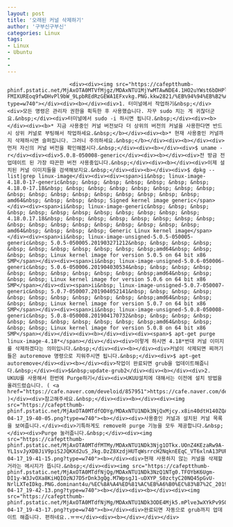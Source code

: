 ```yaml
---
layout: post
title: '오래된 커널 삭제하기'
author: '구부신구부신'
categories: Linux
tags:
- Linux
- Ubuntu
-
- 
---
```



<script> location.href='https://cafe.naver.com/develoid/864311' ; </script>


















						<div><div><img src="https://cafeptthumb-phinf.pstatic.net/MjAxOTA0MTVfMjgz/MDAxNTU1MjYwMTAwNDE4.1HO2uYWst6bDHPlbGFn4RBVh7LKTLfWg0cLsDCEo0Ksg.0F-FMIXUREoq9fwDHvPl9bW_9LpbREdRzGEWA1EFxvkg.PNG.kkw2821/%EB%94%94%EB%B2%A8%EB%A1%9C%EC%9D%B4%EB%93%9C_%EA%B8%80%EC%96%91%EC%8B%9D_%EB%94%94%ED%8F%B4%ED%8A%B8.png?type=w740"></div><div><b></div><div>1. 터미널에서 작업하기&nbsp;</div><div>모든 명령은 관리자 권한을 획득한 후 사용했습니다. 자꾸 sudo 치는 게 귀찮더군요.&nbsp;</div><div>터미널에서 sudo -i 하시면 됩니다.&nbsp;</div><div><b></div><div><b>* 지금 사용중인 커널 버전보다 더 상위의 버전의 커널을 사용한다면 반드시 상위 커널로 부팅해서 작업하세요.&nbsp;</b></div><div><b>* 현재 사용중인 커널까지 삭제하시면 슬퍼집니다. 그러니 주의하세요.&nbsp;</b></div><div><b></div><div>먼저 자신의 커널 버전을 확인해봅시다.&nbsp;</div><div><b></div><div>$ uname -r</div><div><div>5.0.8-050008-generic</div><div><b></div><div>전 방금 전 업데이트 된 가장 따끈한 버전 사용중입니다.&nbsp;</div><div><b></div><div>이제 설치된 커널 이미지들을 검색해보지요.&nbsp;</div><div><b></div><div>$ dpkg --list|grep linux-image</div><div><div><span>ii&nbsp; linux-image-4.18.0-17-generic&nbsp; &nbsp; &nbsp; &nbsp; &nbsp; &nbsp; &nbsp; 4.18.0-17.18&nbsp; &nbsp; &nbsp; &nbsp; &nbsp; &nbsp; &nbsp; &nbsp; &nbsp; &nbsp; &nbsp; &nbsp; &nbsp; &nbsp; &nbsp; &nbsp; &nbsp; amd64&nbsp; &nbsp; &nbsp; &nbsp; Signed kernel image generic</span></div><div><span>ii&nbsp; linux-image-generic&nbsp; &nbsp; &nbsp; &nbsp; &nbsp; &nbsp; &nbsp; &nbsp; &nbsp; &nbsp; &nbsp; &nbsp; 4.18.0.17.18&nbsp; &nbsp; &nbsp; &nbsp; &nbsp; &nbsp; &nbsp; &nbsp; &nbsp; &nbsp; &nbsp; &nbsp; &nbsp; &nbsp; &nbsp; &nbsp; &nbsp; amd64&nbsp; &nbsp; &nbsp; &nbsp; Generic Linux kernel image</span></div><div><span>ii&nbsp; linux-image-unsigned-5.0.5-050005-generic&nbsp; 5.0.5-050005.201903271212&nbsp; &nbsp; &nbsp; &nbsp; &nbsp; &nbsp; &nbsp; &nbsp; &nbsp; &nbsp; &nbsp;amd64&nbsp; &nbsp; &nbsp; &nbsp; Linux kernel image for version 5.0.5 on 64 bit x86 SMP</span></div><div><span>ii&nbsp; linux-image-unsigned-5.0.6-050006-generic&nbsp; 5.0.6-050006.201904030534&nbsp; &nbsp; &nbsp; &nbsp; &nbsp; &nbsp; &nbsp; &nbsp; &nbsp; &nbsp; &nbsp;amd64&nbsp; &nbsp; &nbsp; &nbsp; Linux kernel image for version 5.0.6 on 64 bit x86 SMP</span></div><div><span>ii&nbsp; linux-image-unsigned-5.0.7-050007-generic&nbsp; 5.0.7-050007.201904052141&nbsp; &nbsp; &nbsp; &nbsp; &nbsp; &nbsp; &nbsp; &nbsp; &nbsp; &nbsp; &nbsp;amd64&nbsp; &nbsp; &nbsp; &nbsp; Linux kernel image for version 5.0.7 on 64 bit x86 SMP</span></div><div><span>ii&nbsp; linux-image-unsigned-5.0.8-050008-generic&nbsp; 5.0.8-050008.201904170732&nbsp; &nbsp; &nbsp; &nbsp; &nbsp; &nbsp; &nbsp; &nbsp; &nbsp; &nbsp; &nbsp;amd64&nbsp; &nbsp; &nbsp; &nbsp; Linux kernel image for version 5.0.8 on 64 bit x86 SMP</span></div></div><div><b></div><div><div><span>$ apt-get purge linux-image-4.18*</span></div></div><div>이렇게 하시면 4.18*번대 커널 이미지를 삭제하겠다는 의미입니다.&nbsp;</div><div><b></div><div>커널이 삭제되면 찌꺼기들은 autoremove 명령으로 지워주시면 됩니다.&nbsp;</div><div>$ apt-get autoremove</div><div><b></div><div>작업이 완료되면 grub을 업데이트해줍니다.&nbsp;</div><div>$&nbsp;update-grub2</div><div><b></div><div>2. UKUU를 사용해서 한번에 Purge하기</div><div>UKUU설치에 대해서는 이전에 설치 방법을 올려드렸습니다. ( <a href="https://cafe.naver.com/develoid/857951">https://cafe.naver.com/develoid/857951</a> )</div><div>참고해주세요.&nbsp;</div><div><b></div><div><img src="https://cafeptthumb-phinf.pstatic.net/MjAxOTA0MTdfODYg/MDAxNTU1NDk3NjQxMjcy.x8in40dtH140ZQAavYIgA56Lh_0OsO3ixwUynyTQefwg.M5st3daJzXx9b6mwf9vqnmUFFuuFnIPoP9R2VCa7YRQg.PNG.dominant4u/%EC%8A%A4%ED%81%AC%EB%A6%B0%EC%83%B7%2C_2019-04-17_19-40-05.png?type=w740"><b></div><div>사용중인 커널과 설치된 커널 목록을 보여줍니다.</div><div>기특하게도 remove와 purge 기능을 모두 제공합니다.&nbsp;</div><div>Purge 눌러줍니다.&nbsp;</div><div><img src="https://cafeptthumb-phinf.pstatic.net/MjAxOTA0MTdfMTMy/MDAxNTU1NDk3Njg1OTkx.UOnZ4KEzaRw9A-YL1svJyXDBJiV9piS2JQKXd2uS_Jkg.DzZ8XzdjHUTqWsrrcH2NqknEEqC_VT6xlnA13PUPVSog.PNG.dominant4u/%EC%8A%A4%ED%81%AC%EB%A6%B0%EC%83%B7%2C_2019-04-17_19-41-15.png?type=w740"><b></div><div>현재 사용하지 않는 커널을 삭제할 거라는 메시지가 뜹니다.&nbsp;</div><div><img src="https://cafeptthumb-phinf.pstatic.net/MjAxOTA0MTdfNjQg/MDAxNTU1NDk3NzQ1NTg0.TFOYbK6Ugm-DI1y-W3JvOXa8KiHQIOzNJ7D5rDnk3gQg.M7WpsgJ1-uDXYP_S0zctyC20NQ45pGvU-NrlLXTeIDkg.PNG.dominant4u/%EC%8A%A4%ED%81%AC%EB%A6%B0%EC%83%B7%2C_2019-04-17_19-42-13.png?type=w740"><b></div><div><b></div><div><img src="https://cafeptthumb-phinf.pstatic.net/MjAxOTA0MTdfNjMg/MDAxNTU1NDk3ODE4Mjk5.mPlve3wXYkPv9S0YJ5F1LojnB1IdhUZlshvs_X8jPf0g.jn5iedinewOh0bADAHLLqNLg2JIgfS1MJVfhXTW6lB8g.PNG.dominant4u/%EC%8A%A4%ED%81%AC%EB%A6%B0%EC%83%B7%2C_2019-04-17_19-43-17.png?type=w740"><b></div><div>완료되면 자동으로 grub까지 업데이트 해줍니다. 편하네요..ㅠㅠ</div><div><b></div></div></div>
